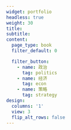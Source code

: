 ```yaml
---
widget: portfolio
headless: true
weight: 30
title: 
subtitle:
content:
  page_type: book
  filter_default: 0

  filter_button:
    - name: 政治
      tag: politics
    - name: 经济
      tag: econ
    - name: 策略
      tag: strategy
design:
  columns: '1'
  view: 3
  flip_alt_rows: false
---
```

